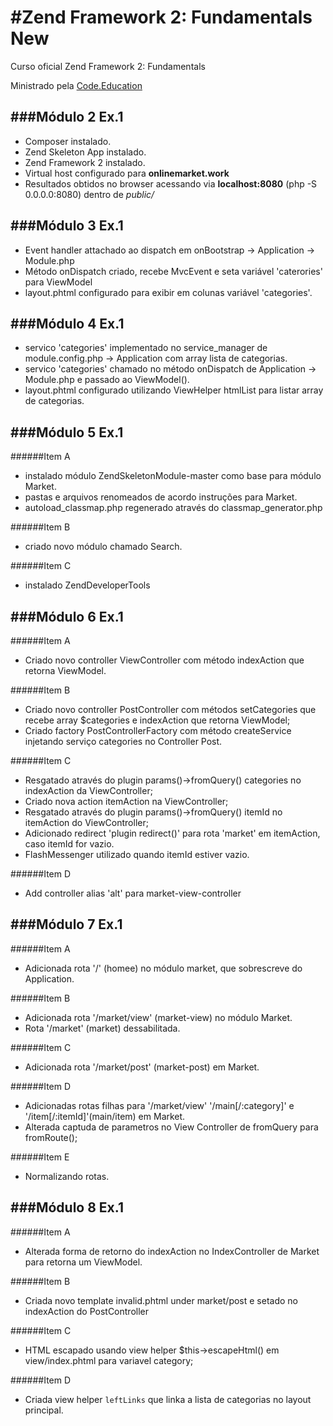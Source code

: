 #Zend Framework 2: Fundamentals New
=======================

Curso oficial Zend Framework 2: Fundamentals

Ministrado pela [Code.Education]

[Code.Education]: http://sites.code.education/home-code/


###Módulo 2 Ex.1
------------
- Composer instalado.
- Zend Skeleton App instalado.
- Zend Framework 2 instalado.
- Virtual host configurado para **onlinemarket.work**
- Resultados obtidos no browser acessando via **localhost:8080** (php -S 0.0.0.0:8080) dentro de _public/_

###Módulo 3 Ex.1
------------
- Event handler attachado ao dispatch em onBootstrap -> Application -> Module.php
- Método onDispatch criado, recebe MvcEvent e seta variável 'caterories' para ViewModel
- layout.phtml configurado para exibir em colunas variável 'categories'.

###Módulo 4 Ex.1
------------
- servico 'categories' implementado no service_manager de module.config.php -> Application com array lista de categorias.
- servico 'categories' chamado no método onDispatch de Application -> Module.php e passado ao ViewModel().
- layout.phtml configurado utilizando ViewHelper htmlList para listar array de categorias.

###Módulo 5 Ex.1
------------
######Item A
- instalado módulo ZendSkeletonModule-master como base para módulo Market.
- pastas e arquivos renomeados de acordo instruções para Market.
- autoload_classmap.php regenerado através do classmap_generator.php

######Item B
- criado novo módulo chamado Search.

######Item C
- instalado ZendDeveloperTools

###Módulo 6 Ex.1
------------
######Item A
- Criado novo controller ViewController com método indexAction que retorna ViewModel.


######Item B
- Criado novo controller PostController com métodos setCategories que recebe array $categories e indexAction que retorna ViewModel;
- Criado factory PostControllerFactory com método createService injetando serviço categories no Controller Post.

######Item C
- Resgatado através do plugin params()->fromQuery() categories no indexAction da ViewController;
- Criado nova action itemAction na ViewController;
- Resgatado através do plugin params()->fromQuery() itemId no itemAction do ViewController;
- Adicionado redirect 'plugin redirect()' para rota 'market' em itemAction, caso itemId for vazio.
- FlashMessenger utilizado quando itemId estiver vazio.

######Item D
- Add controller alias 'alt' para market-view-controller

###Módulo 7 Ex.1
------------
######Item A
- Adicionada rota '/' (homee) no módulo market, que sobrescreve do Application.

######Item B
- Adicionada rota '/market/view' (market-view) no módulo Market.
- Rota '/market' (market) dessabilitada.

######Item C
- Adicionada rota '/market/post' (market-post) em Market.

######Item D
- Adicionadas rotas filhas para '/market/view' '/main[/:category]' e '/item[/:itemId]'(main/item) em Market.
- Alterada captuda de parametros no View Controller de fromQuery para fromRoute();

######Item E
- Normalizando rotas.

###Módulo 8 Ex.1
------------
######Item A
- Alterada forma de retorno do indexAction no IndexController de Market para retorna um ViewModel.

######Item B
- Criada novo template invalid.phtml under market/post e setado no indexAction do PostController

######Item C
- HTML escapado usando view helper $this->escapeHtml() em view/index.phtml para variavel category;

######Item D
- Criada view helper `leftLinks` que linka a lista de categorias no layout principal.
